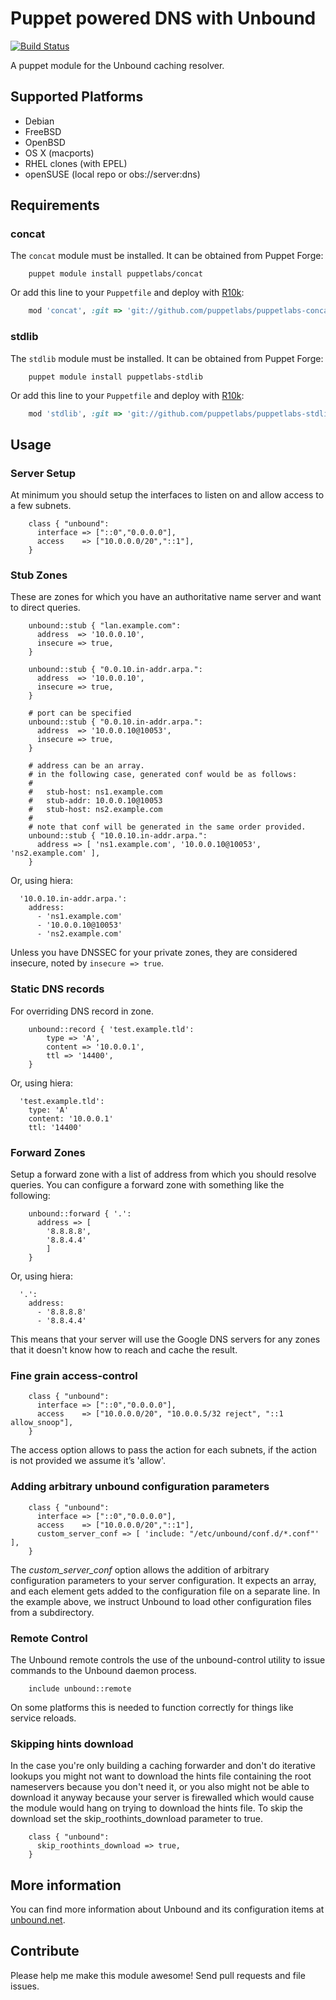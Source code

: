 # Puppet powered DNS with Unbound

[![Build Status](https://travis-ci.org/xaque208/puppet-unbound.svg?branch=master)](https://travis-ci.org/xaque208/puppet-unbound)

A puppet module for the Unbound caching resolver.

## Supported Platforms

* Debian
* FreeBSD
* OpenBSD
* OS X (macports)
* RHEL clones (with EPEL)
* openSUSE (local repo or obs://server:dns)

## Requirements

### concat

The `concat` module must be installed. It can be obtained from Puppet Forge:

```
    puppet module install puppetlabs/concat
```

Or add this line to your `Puppetfile` and deploy with [R10k](https://github.com/adrienthebo/r10k):

```Ruby
    mod 'concat', :git => 'git://github.com/puppetlabs/puppetlabs-concat.git'
```

### stdlib

The `stdlib` module must be installed. It can be obtained from Puppet Forge:

```
    puppet module install puppetlabs-stdlib
```

Or add this line to your `Puppetfile` and deploy with [R10k](https://github.com/adrienthebo/r10k):

```Ruby
    mod 'stdlib', :git => 'git://github.com/puppetlabs/puppetlabs-stdlib.git'
```

## Usage

### Server Setup

At minimum you should setup the interfaces to listen on and allow access to a few subnets.

```puppet
    class { "unbound":
      interface => ["::0","0.0.0.0"],
      access    => ["10.0.0.0/20","::1"],
    }
```

### Stub Zones

These are zones for which you have an authoritative name server and want to
direct queries.

```puppet
    unbound::stub { "lan.example.com":
      address  => '10.0.0.10',
      insecure => true,
    }

    unbound::stub { "0.0.10.in-addr.arpa.":
      address  => '10.0.0.10',
      insecure => true,
    }

    # port can be specified
    unbound::stub { "0.0.10.in-addr.arpa.":
      address  => '10.0.0.10@10053',
      insecure => true,
    }

    # address can be an array.
    # in the following case, generated conf would be as follows:
    #
    #   stub-host: ns1.example.com
    #   stub-addr: 10.0.0.10@10053
    #   stub-host: ns2.example.com
    #
    # note that conf will be generated in the same order provided.
    unbound::stub { "10.0.10.in-addr.arpa.":
      address => [ 'ns1.example.com', '10.0.0.10@10053', 'ns2.example.com' ],
    }

```

Or, using hiera:
```unbound::stub:
  '10.0.10.in-addr.arpa.':
    address:
      - 'ns1.example.com'
      - '10.0.0.10@10053'
      - 'ns2.example.com'
```

Unless you have DNSSEC for your private zones, they are considered insecure,
noted by `insecure => true`.

### Static DNS records

For overriding DNS record in zone.

```puppet
    unbound::record { 'test.example.tld':
        type => 'A',
        content => '10.0.0.1',
        ttl => '14400',
    }
```

Or, using hiera:
```unbound::record:
  'test.example.tld':
    type: 'A'
    content: '10.0.0.1'
    ttl: '14400'
```

### Forward Zones

Setup a forward zone with a list of address from which you should resolve queries.  You can configure a forward zone with something like the following:

```puppet
    unbound::forward { '.':
      address => [
        '8.8.8.8',
        '8.8.4.4'
        ]
    }
```

Or, using hiera:
```unbound::forward:
  '.':
    address:
      - '8.8.8.8'
      - '8.8.4.4'
```

This means that your server will use the Google DNS servers for any
zones that it doesn't know how to reach and cache the result.


### Fine grain access-control

```puppet
    class { "unbound":
      interface => ["::0","0.0.0.0"],
      access    => ["10.0.0.0/20", "10.0.0.5/32 reject", "::1 allow_snoop"],
    }
```

The access option allows to pass the action for each subnets, if the action is not provided we assume it’s 'allow'.

### Adding arbitrary unbound configuration parameters

```puppet
    class { "unbound":
      interface => ["::0","0.0.0.0"],
      access    => ["10.0.0.0/20","::1"],
      custom_server_conf => [ 'include: "/etc/unbound/conf.d/*.conf"' ],
    }
```

The _custom_server_conf_ option allows the addition of arbitrary configuration parameters to your server configuration. It expects an array, and each element gets added to the configuration file on a separate line. In the example above, we instruct Unbound to load other configuration files from a subdirectory.

### Remote Control

The Unbound remote controls the use of the unbound-control utility to
issue commands to the Unbound daemon process.

```puppet
    include unbound::remote
```

On some platforms this is needed to function correctly for things like service
reloads.

### Skipping hints download

In the case you're only building a caching forwarder and don't do iterative lookups you might not want to download the hints file containing the root nameservers because you don't need it, or you also might not be able to download it anyway because your server is firewalled which would cause the module would hang on trying to download the hints file. To skip the download set the skip_roothints_download parameter to true.

```puppet
    class { "unbound":
      skip_roothints_download => true,
    }
```

## More information

You can find more information about Unbound and its configuration items at
[unbound.net](http://unbound.net).

## Contribute

Please help me make this module awesome!  Send pull requests and file issues.

